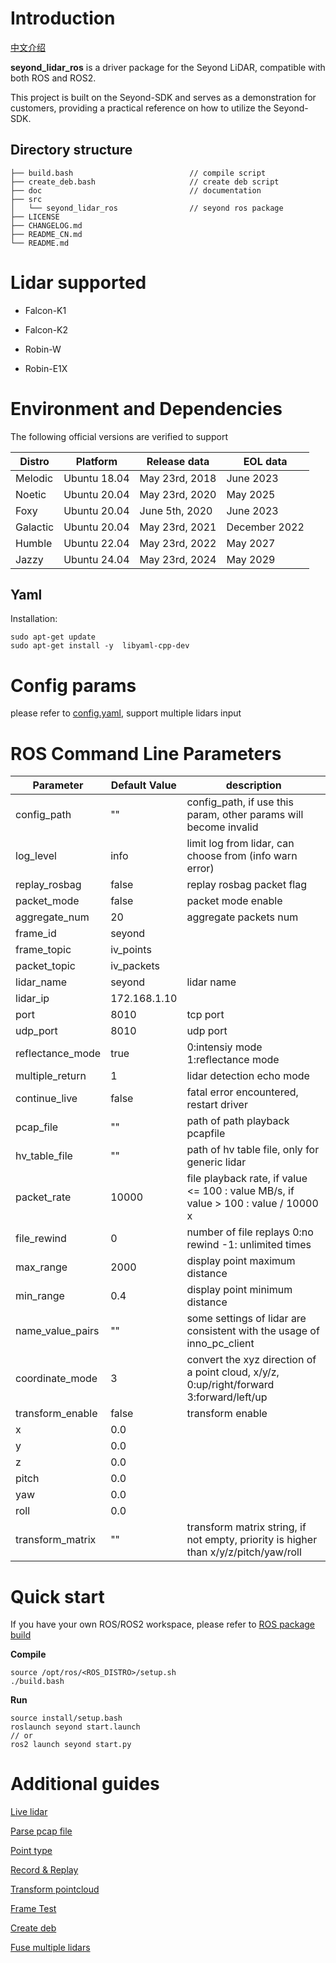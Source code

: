 # Introduction

 [中文介绍](README_CN.md)

**seyond_lidar_ros** is a driver package for the Seyond LiDAR, compatible with both ROS and ROS2.

This project is built on the Seyond-SDK and serves as a demonstration for customers, providing a practical reference on how to utilize the Seyond-SDK.

## Directory structure

```
├── build.bash                          // compile script
├── create_deb.bash                     // create deb script
├── doc                                 // documentation
├── src
│   └── seyond_lidar_ros                // seyond ros package
├── LICENSE
├── CHANGELOG.md
├── README_CN.md
└── README.md
```

# Lidar supported

- Falcon-K1
  
- Falcon-K2
  
- Robin-W
  
- Robin-E1X
  

# Environment and Dependencies

The following official versions are verified to support

| Distro | Platform | Release data | EOL data |
| --- | --- | --- | --- |
| Melodic | Ubuntu 18.04 | May 23rd, 2018 | June 2023 |
| Noetic | Ubuntu 20.04 | May 23rd, 2020 | May 2025 |
| Foxy | Ubuntu 20.04 | June 5th, 2020 | June 2023 |
| Galactic | Ubuntu 20.04 | May 23rd, 2021 | December 2022 |
| Humble | Ubuntu 22.04 | May 23rd, 2022 | May 2027 |
| Jazzy | Ubuntu 24.04 | May 23rd, 2024 | May 2029 |

## Yaml

Installation:

```
sudo apt-get update
sudo apt-get install -y  libyaml-cpp-dev
```

# Config params

please refer to [config.yaml](/src/seyond_lidar_ros/config/config.yaml), support multiple lidars input

# ROS Command Line Parameters

| Parameter | Default Value | description |
| --- | --- | --- |
| config_path | ""  | config_path, if use this param, other params will become invalid |
| log_level | info | limit log from lidar, can choose from (info warn error) |
| replay_rosbag | false | replay rosbag packet flag |
| packet_mode | false | packet mode enable |
| aggregate_num | 20  | aggregate packets num |
| frame_id | seyond |     |
| frame_topic | iv_points |     |
| packet_topic | iv_packets |     |
| lidar_name | seyond | lidar name |
| lidar_ip | 172.168.1.10 |     |
| port | 8010 | tcp port |
| udp_port | 8010 | udp port |
| reflectance_mode | true | 0:intensiy mode 1:reflectance mode |
| multiple_return | 1   | lidar detection echo mode |
| continue_live | false | fatal error encountered, restart driver |
| pcap_file | ""  | path of path playback pcapfile |
| hv_table_file | ""  | path of hv table file, only for generic lidar |
| packet_rate | 10000 | file playback rate, if value <= 100 :  value MB/s, if value  >  100 :  value / 10000 x|
| file_rewind | 0   | number of file replays 0:no rewind -1: unlimited times |
| max_range | 2000 | display point maximum distance |
| min_range | 0.4 | display point minimum distance |
| name_value_pairs | ""  | some settings of lidar are consistent with the usage of inno_pc_client |
| coordinate_mode | 3   | convert the xyz direction of a point cloud, x/y/z, 0:up/right/forward 3:forward/left/up |
| transform_enable | false | transform enable |
| x   | 0.0 |     |
| y   | 0.0 |     |
| z   | 0.0 |     |
| pitch | 0.0 |     |
| yaw | 0.0 |     |
| roll | 0.0 |     |
| transform_matrix | ""  | transform matrix string, if not empty, priority is higher than x/y/z/pitch/yaw/roll |

# Quick start

If you have your own ROS/ROS2 workspace, please refer to [ROS package build](src/seyond_lidar_ros/README.md)

**Compile**

```
source /opt/ros/<ROS_DISTRO>/setup.sh
./build.bash
```

**Run**

```
source install/setup.bash
roslaunch seyond start.launch
// or
ros2 launch seyond start.py
```

# Additional guides

[Live lidar](doc/01_how_to_connect_live_lidar.md) 

[Parse pcap file](doc/03_how_to_parse_pcap_data.md)

[Point type](doc/02_how_to_change_point_type.md)

[Record & Replay](doc/04_how_to_record_data.md)

[Transform pointcloud](05_how_to_enable_transform.md)

[Frame Test](doc/06_how_to_use_test_node.md)

[Create deb](doc/08_how_to_create_deb.md)

[Fuse multiple lidars](doc/07_how_to_fuse_multiple_lidars.md)
